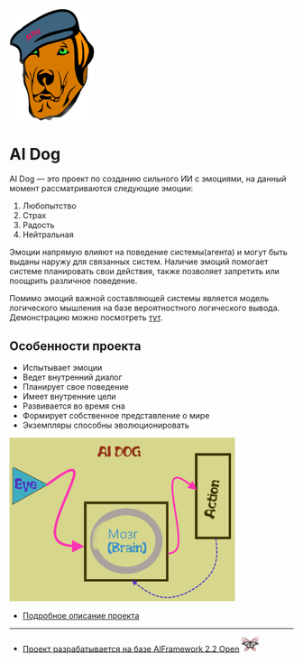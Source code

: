 
<img src="https://github.com/AIFramework/AI_Dog/blob/main/img/Logo_and_arts/AI_dog.png?raw=true" width=150 />

# AI Dog

AI Dog — это проект по созданию сильного ИИ с эмоциями, на данный момент рассматриваются следующие эмоции:
1)	Любопытство
2)	Страх
3)	Радость
4)	Нейтральная

Эмоции напрямую влияют на поведение системы(агента) и могут быть выданы наружу для связанных систем. Наличие эмоций помогает системе планировать свои действия, также позволяет запретить или поощрить различное поведение.

Помимо эмоций важной составляющей системы является модель логического мышления на базе вероятностного логического вывода. Демонстрацию можно посмотреть [тут](https://github.com/AIFramework/AI_Dog/wiki/%D0%93%D1%80%D0%B0%D1%84%D0%BE%D0%B2%D0%B0%D1%8F-%D0%BB%D0%BE%D0%B3%D0%B8%D0%BA%D0%B0).


## Особенности проекта

* Испытывает эмоции
* Ведет внутренний диалог
* Планирует свое поведение
* Имеет внутренние цели
* Развивается во время сна
* Формирует собственное представление о мире
* Экземпляры способны эволюционировать 

<img src="https://github.com/AIFramework/AI_Dog/blob/main/img/Logo_and_arts/AI-dog_1.png?raw=true" width=400 />

* [Подробное описание проекта](https://github.com/AIFramework/AI_Dog/wiki/AI-Dog)

****

*  [Проект разрабатывается на базе AIFramework 2.2 Open](https://github.com/AIFramework/AIFrameworkOpen) <img src="https://github.com/AIFramework/AIFrameworkOpen/blob/main/Docs/img/logo.png?raw=true" width=30 />
